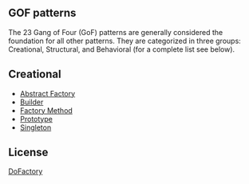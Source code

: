 GOF patterns
------
The 23 Gang of Four (GoF) patterns are generally considered the foundation for all other patterns. They are categorized in three groups: Creational, Structural, and Behavioral (for a complete list see below).

## Creational
* [Abstract Factory](Creational/AbstractFactory.md)
* [Builder](Creational/Builder.md)
* [Factory Method](Creational/FactoryMethod.md)
* [Prototype](Creational/Prototype.md)
* [Singleton](Creational/Singleton.md)


## License
[DoFactory](https://www.dofactory.com/net/design-patterns)
